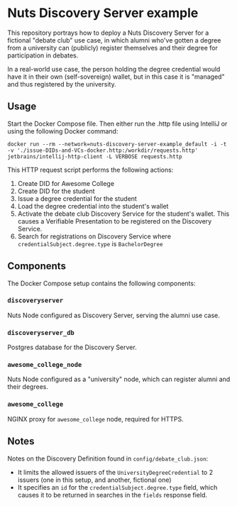 # Nuts Discovery Server example
This repository portrays how to deploy a Nuts Discovery Server for a fictional "debate club" use case,
in which alumni who've gotten a degree from a university can (publicly) register themselves and their degree for participation in debates.

In a real-world use case, the person holding the degree credential would have it in their own (self-sovereign) wallet,
but in this case it is "managed" and thus registered by the university.

## Usage

Start the Docker Compose file. Then either run the .http file using IntelliJ or using the following Docker command:

```shell
docker run --rm --network=nuts-discovery-server-example_default -i -t -v './issue-DIDs-and-VCs-docker.http:/workdir/requests.http' jetbrains/intellij-http-client -L VERBOSE requests.http
```

This HTTP request script performs the following actions:

1. Create DID for Awesome College
2. Create DID for the student
3. Issue a degree credential for the student
4. Load the degree credential into the student's wallet
5. Activate the debate club Discovery Service for the student's wallet. This causes a Verifiable Presentation to be registered on the Discovery Service.
6. Search for registrations on Discovery Service where `credentialSubject.degree.type` is `BachelorDegree` 

## Components

The Docker Compose setup contains the following components:

### `discoveryserver`
Nuts Node configured as Discovery Server, serving the alumni use case.

### `discoveryserver_db`
Postgres database for the Discovery Server.

### `awesome_college_node`
Nuts Node configured as a "university" node, which can register alumni and their degrees.

### `awesome_college`
NGINX proxy for `awesome_college` node, required for HTTPS.

## Notes

Notes on the Discovery Definition found in `config/debate_club.json`:

- It limits the allowed issuers of the `UniversityDegreeCredential` to 2 issuers (one in this setup, and another, fictional one)
- It specifies an `id` for the `credentialSubject.degree.type` field, which causes it to be returned in searches in the `fields` response field.